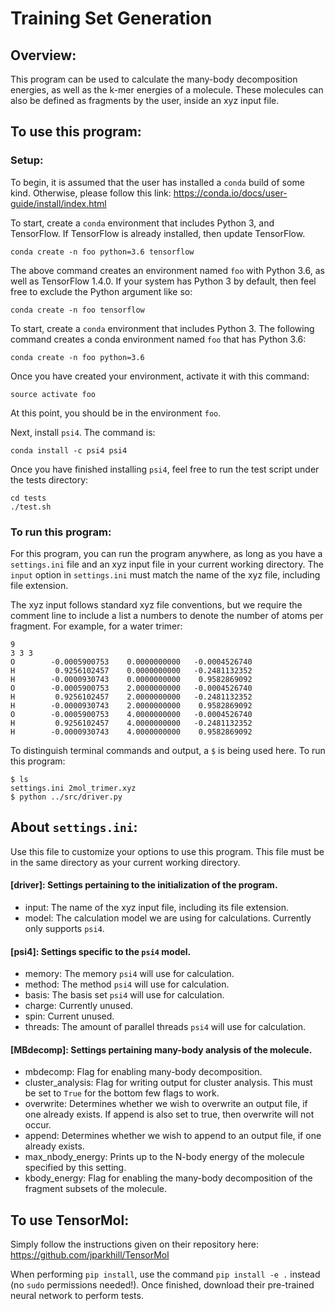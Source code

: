 # Training Set Generation

## Overview:
This program can be used to calculate the many-body decomposition energies, as well as the k-mer energies of a molecule.
These molecules can also be defined as fragments by the user, inside an xyz input file.

## To use this program:

### Setup:
To begin, it is assumed that the user has installed a `conda` build of some kind.
Otherwise, please follow this link: https://conda.io/docs/user-guide/install/index.html

To start, create a `conda` environment that includes Python 3, and TensorFlow. If TensorFlow is already installed, then update TensorFlow.
```
conda create -n foo python=3.6 tensorflow
```

The above command creates an environment named `foo` with Python 3.6, as well as TensorFlow 1.4.0. If your system has Python 3 by default, then feel free to exclude the Python argument like so:
```
conda create -n foo tensorflow
```

To start, create a `conda` environment that includes Python 3. The following command creates a conda environment named `foo` that has Python 3.6:
```
conda create -n foo python=3.6
```

Once you have created your environment, activate it with this command:
```
source activate foo
```

At this point, you should be in the environment `foo`.

Next, install `psi4`. The command is:
```
conda install -c psi4 psi4
```

Once you have finished installing `psi4`, feel free to run the test script under the tests directory:
```
cd tests
./test.sh
```

### To run this program:

For this program, you can run the program anywhere, as long as you have a `settings.ini` file and an xyz input file in your current working directory. The `input` option in `settings.ini` must match the name of the xyz file, including file extension.

The xyz input follows standard xyz file conventions, but we require the comment line to include a list a numbers to denote the number of atoms per fragment. For example, for a water trimer:
```
9
3 3 3
O        -0.0005900753    0.0000000000   -0.0004526740
H         0.9256102457    0.0000000000   -0.2481132352
H        -0.0000930743    0.0000000000    0.9582869092
O        -0.0005900753    2.0000000000   -0.0004526740
H         0.9256102457    2.0000000000   -0.2481132352
H        -0.0000930743    2.0000000000    0.9582869092
O        -0.0005900753    4.0000000000   -0.0004526740
H         0.9256102457    4.0000000000   -0.2481132352
H        -0.0000930743    4.0000000000    0.9582869092
```

To distinguish terminal commands and output, a `$` is being used here. To run this program:
```
$ ls
settings.ini 2mol_trimer.xyz
$ python ../src/driver.py
```

## About `settings.ini`:

Use this file to customize your options to use this program. This file must be in the same directory as your current working directory.

#### [driver]: Settings pertaining to the initialization of the program.
* input: The name of the xyz input file, including its file extension.
* model: The calculation model we are using for calculations. Currently only supports `psi4`.

#### [psi4]: Settings specific to the `psi4` model.
* memory: The memory `psi4` will use for calculation.
* method: The method `psi4` will use for calculation.
* basis: The basis set `psi4` will use for calculation.
* charge: Currently unused.
* spin: Current unused.
* threads: The amount of parallel threads `psi4` will use for calculation.


#### [MBdecomp]: Settings pertaining many-body analysis of the molecule.
* mbdecomp: Flag for enabling many-body decomposition.
* cluster_analysis: Flag for writing output for cluster analysis. This must be set to `True` for the bottom few flags to work.
* overwrite: Determines whether we wish to overwrite an output file, if one already exists. If append is also set to true, then overwrite will not occur.
* append: Determines whether we wish to append to an output file, if one already exists.
* max_nbody_energy: Prints up to the N-body energy of the molecule specified by this setting.
* kbody_energy: Flag for enabling the many-body decomposition of the fragment subsets of the molecule.

## To use TensorMol:
Simply follow the instructions given on their repository here: https://github.com/jparkhill/TensorMol

When performing `pip install`, use the command `pip install -e .` instead (no `sudo` permissions needed!). Once finished, download their pre-trained neural network to perform tests.
